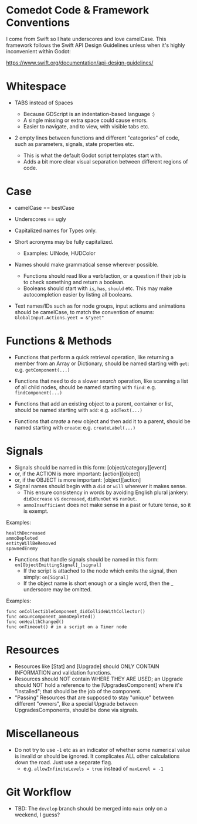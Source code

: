 # Comedot Code & Framework Conventions

I come from Swift so I hate underscores and love camelCase. This framework follows the Swift API Design Guidelines unless when it's highly inconvenient within Godot:

https://www.swift.org/documentation/api-design-guidelines/

# Whitespace

* TABS instead of Spaces
	- Because GDScript is an indentation-based language :) 
	- A single missing or extra space could cause errors.
	- Easier to navigate, and to view, with visible tabs etc.

* 2 empty lines between functions and different "categories" of code, such as parameters, signals, state properties etc.
	- This is what the default Godot script templates start with.
	- Adds a bit more clear visual separation between different regions of code.

# Case

* camelCase == bestCase

* Underscores == ugly

* Capitalized names for Types only.

* Short acronyms may be fully capitalized.
	- Examples: UINode, HUDColor

* Names should make grammatical sense wherever possible.
	- Functions should read like a verb/action, or a question if their job is to check something and return a boolean.
	- Booleans should start with `is`, `has`, `should` etc. This may make autocompletion easier by listing all booleans.

* Text names/IDs such as for node groups, input actions and animations should be camelCase, to match the convention of enums: `GlobalInput.Actions.yeet = &"yeet"`

# Functions & Methods

* Functions that perform a quick retrieval operation, like returning a member from an Array or Dictionary, should be named starting with `get`: e.g. `getComponent(...)`

* Functions that need to do a slower _search_ operation, like scanning a list of all child nodes, should be named starting with `find`: e.g. `findComponent(...)`

* Functions that add an existing object to a parent, container or list, should be named starting with `add`: e.g. `addText(...)`

* Functions that _create_ a new object and then add it to a parent, should be named starting with `create`: e.g. `createLabel(...)`

# Signals

* Signals should be named in this form: [object/category][event]
* or, if the ACTION is more important: [action][object]
* or, if the OBJECT is more important: [object][action]
* Signal names should begin with a `did` or `will` wherever it makes sense. 
	- This ensure consistency in words by avoiding English plural jankery: `didDecrease` vs `decreased`, `didRunOut` vs `ranOut`.
	- `ammoInsufficient` does not make sense in a past or future tense, so it is exempt.

Examples: 
```
healthDecreased
ammoDepleted
entityWillBeRemoved
spawnedEnemy
```

* Functions that handle signals should be named in this form: `on[ObjectEmittingSignal]_[signal]`
	- If the script is attached to the node which emits the signal, then simply: `on[Signal]`
	- If the object name is short enough or a single word, then the _ underscore may be omitted.
	
Examples: 
```
func onCollectibleComponent_didCollideWithCollector()
func onGunComponent_ammoDepleted()
func onHealthChanged()
func onTimeout() # in a script on a Timer node
```

# Resources

* Resources like [Stat] and [Upgrade] should ONLY CONTAIN INFORMATION and validation functions.
* Resources should NOT contain WHERE THEY ARE USED; an Upgrade should NOT hold a reference to the [UpgradesComponent] where it's "installed"; that should be the job of the component.
* "Passing" Resources that are supposed to stay "unique" between different "owners", like a special Upgrade between UpgradesComponents, should be done via signals.

# Miscellaneous

* Do not try to use `-1` etc as an indicator of whether some numerical value is invalid or should be ignored. It complicates ALL other calculations down the road. Just use a separate flag.
	- e.g. `allowInfiniteLevels = true` instead of `maxLevel = -1`

# Git Workflow

* TBD: The `develop` branch should be merged into `main` only on a weekend, I guess?